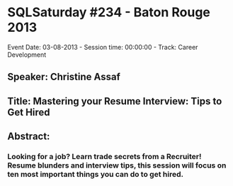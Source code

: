 # SQLSaturday #234 - Baton Rouge 2013
Event Date: 03-08-2013 - Session time: 00:00:00 - Track: Career Development
## Speaker: Christine Assaf
## Title: Mastering your Resume  Interview: Tips to Get Hired
## Abstract:
### Looking for a job?  Learn trade secrets from a Recruiter!  Resume blunders and interview tips, this session will focus on ten most important things you can do to get hired.  
